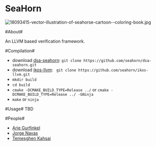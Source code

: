 # SeaHorn #

![18093415-vector-illustration-of-seahorse-cartoon--coloring-book.jpg](https://bitbucket.org/repo/gngGo9/images/174701276-18093415-vector-illustration-of-seahorse-cartoon--coloring-book.jpg)

#About#

An LLVM based verification framework.

#Compilation#

* download [dsa-seahorn](https://github.com/seahorn/dsa-seahorn): ``` git clone https://github.com/seahorn/dsa-seahorn.git ```
* download [ikos-llvm](https://github.com/seahorn/ikos-llvm): ``` git clone https://github.com/seahorn/ikos-llvm.git```
* ``` mkdir build ```
* ``` cd build ```
* ``` cmake -DCMAKE_BUILD_TYPE=Release ../ ``` or ```cmake -DCMAKE_BUILD_TYPE=Release ../ -GNinja```
* ```make``` or ```ninja```

#Usage#
TBD

#People#

* [Arie Gurfinkel](arieg.bitbucket.org)
* [Jorge Navas](http://ti.arc.nasa.gov/profile/jorge/)
* [Temesghen Kahsai](http://www.lememta.info/)

